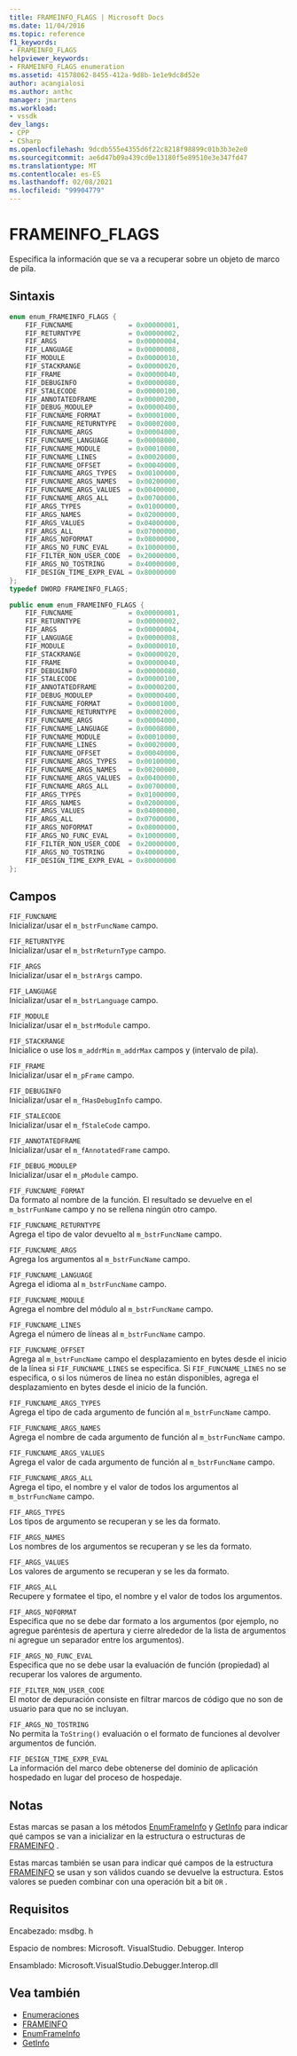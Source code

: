 ```yaml
---
title: FRAMEINFO_FLAGS | Microsoft Docs
ms.date: 11/04/2016
ms.topic: reference
f1_keywords:
- FRAMEINFO_FLAGS
helpviewer_keywords:
- FRAMEINFO_FLAGS enumeration
ms.assetid: 41578062-8455-412a-9d8b-1e1e9dc8d52e
author: acangialosi
ms.author: anthc
manager: jmartens
ms.workload:
- vssdk
dev_langs:
- CPP
- CSharp
ms.openlocfilehash: 9dcdb555e4355d6f22c8218f98899c01b3b3e2e0
ms.sourcegitcommit: ae6d47b09a439cd0e13180f5e89510e3e347fd47
ms.translationtype: MT
ms.contentlocale: es-ES
ms.lasthandoff: 02/08/2021
ms.locfileid: "99904779"
---
```

# <a name="frameinfo_flags"></a>FRAMEINFO_FLAGS
Especifica la información que se va a recuperar sobre un objeto de marco de pila.

## <a name="syntax"></a>Sintaxis

```cpp
enum enum_FRAMEINFO_FLAGS {
    FIF_FUNCNAME              = 0x00000001,
    FIF_RETURNTYPE            = 0x00000002,
    FIF_ARGS                  = 0x00000004,
    FIF_LANGUAGE              = 0x00000008,
    FIF_MODULE                = 0x00000010,
    FIF_STACKRANGE            = 0x00000020,
    FIF_FRAME                 = 0x00000040,
    FIF_DEBUGINFO             = 0x00000080,
    FIF_STALECODE             = 0x00000100,
    FIF_ANNOTATEDFRAME        = 0x00000200,
    FIF_DEBUG_MODULEP         = 0x00000400,
    FIF_FUNCNAME_FORMAT       = 0x00001000,
    FIF_FUNCNAME_RETURNTYPE   = 0x00002000,
    FIF_FUNCNAME_ARGS         = 0x00004000,
    FIF_FUNCNAME_LANGUAGE     = 0x00008000,
    FIF_FUNCNAME_MODULE       = 0x00010000,
    FIF_FUNCNAME_LINES        = 0x00020000,
    FIF_FUNCNAME_OFFSET       = 0x00040000,
    FIF_FUNCNAME_ARGS_TYPES   = 0x00100000,
    FIF_FUNCNAME_ARGS_NAMES   = 0x00200000,
    FIF_FUNCNAME_ARGS_VALUES  = 0x00400000,
    FIF_FUNCNAME_ARGS_ALL     = 0x00700000,
    FIF_ARGS_TYPES            = 0x01000000,
    FIF_ARGS_NAMES            = 0x02000000,
    FIF_ARGS_VALUES           = 0x04000000,
    FIF_ARGS_ALL              = 0x07000000,
    FIF_ARGS_NOFORMAT         = 0x08000000,
    FIF_ARGS_NO_FUNC_EVAL     = 0x10000000,
    FIF_FILTER_NON_USER_CODE  = 0x20000000,
    FIF_ARGS_NO_TOSTRING      = 0x40000000,
    FIF_DESIGN_TIME_EXPR_EVAL = 0x80000000
};
typedef DWORD FRAMEINFO_FLAGS;
```

```csharp
public enum enum_FRAMEINFO_FLAGS {
    FIF_FUNCNAME              = 0x00000001,
    FIF_RETURNTYPE            = 0x00000002,
    FIF_ARGS                  = 0x00000004,
    FIF_LANGUAGE              = 0x00000008,
    FIF_MODULE                = 0x00000010,
    FIF_STACKRANGE            = 0x00000020,
    FIF_FRAME                 = 0x00000040,
    FIF_DEBUGINFO             = 0x00000080,
    FIF_STALECODE             = 0x00000100,
    FIF_ANNOTATEDFRAME        = 0x00000200,
    FIF_DEBUG_MODULEP         = 0x00000400,
    FIF_FUNCNAME_FORMAT       = 0x00001000,
    FIF_FUNCNAME_RETURNTYPE   = 0x00002000,
    FIF_FUNCNAME_ARGS         = 0x00004000,
    FIF_FUNCNAME_LANGUAGE     = 0x00008000,
    FIF_FUNCNAME_MODULE       = 0x00010000,
    FIF_FUNCNAME_LINES        = 0x00020000,
    FIF_FUNCNAME_OFFSET       = 0x00040000,
    FIF_FUNCNAME_ARGS_TYPES   = 0x00100000,
    FIF_FUNCNAME_ARGS_NAMES   = 0x00200000,
    FIF_FUNCNAME_ARGS_VALUES  = 0x00400000,
    FIF_FUNCNAME_ARGS_ALL     = 0x00700000,
    FIF_ARGS_TYPES            = 0x01000000,
    FIF_ARGS_NAMES            = 0x02000000,
    FIF_ARGS_VALUES           = 0x04000000,
    FIF_ARGS_ALL              = 0x07000000,
    FIF_ARGS_NOFORMAT         = 0x08000000,
    FIF_ARGS_NO_FUNC_EVAL     = 0x10000000,
    FIF_FILTER_NON_USER_CODE  = 0x20000000,
    FIF_ARGS_NO_TOSTRING      = 0x40000000,
    FIF_DESIGN_TIME_EXPR_EVAL = 0x80000000
};
```

## <a name="fields"></a>Campos
`FIF_FUNCNAME`\
Inicializar/usar el `m_bstrFuncName` campo.

`FIF_RETURNTYPE`\
Inicializar/usar el `m_bstrReturnType` campo.

`FIF_ARGS`\
Inicializar/usar el `m_bstrArgs` campo.

`FIF_LANGUAGE`\
Inicializar/usar el `m_bstrLanguage` campo.

`FIF_MODULE`\
Inicializar/usar el `m_bstrModule` campo.

`FIF_STACKRANGE`\
Inicialice o use los `m_addrMin` `m_addrMax` campos y (intervalo de pila).

`FIF_FRAME`\
Inicializar/usar el `m_pFrame` campo.

`FIF_DEBUGINFO`\
Inicializar/usar el `m_fHasDebugInfo` campo.

`FIF_STALECODE`\
Inicializar/usar el `m_fStaleCode` campo.

`FIF_ANNOTATEDFRAME`\
Inicializar/usar el `m_fAnnotatedFrame` campo.

`FIF_DEBUG_MODULEP`\
Inicializar/usar el `m_pModule` campo.

`FIF_FUNCNAME_FORMAT`\
Da formato al nombre de la función. El resultado se devuelve en el `m_bstrFunName` campo y no se rellena ningún otro campo.

`FIF_FUNCNAME_RETURNTYPE`\
Agrega el tipo de valor devuelto al `m_bstrFuncName` campo.

`FIF_FUNCNAME_ARGS`\
Agrega los argumentos al `m_bstrFuncName` campo.

`FIF_FUNCNAME_LANGUAGE`\
Agrega el idioma al `m_bstrFuncName` campo.

`FIF_FUNCNAME_MODULE`\
Agrega el nombre del módulo al `m_bstrFuncName` campo.

`FIF_FUNCNAME_LINES`\
Agrega el número de líneas al `m_bstrFuncName` campo.

`FIF_FUNCNAME_OFFSET`\
Agrega al `m_bstrFuncName` campo el desplazamiento en bytes desde el inicio de la línea si `FIF_FUNCNAME_LINES` se especifica. Si `FIF_FUNCNAME_LINES` no se especifica, o si los números de línea no están disponibles, agrega el desplazamiento en bytes desde el inicio de la función.

`FIF_FUNCNAME_ARGS_TYPES`\
Agrega el tipo de cada argumento de función al `m_bstrFuncName` campo.

`FIF_FUNCNAME_ARGS_NAMES`\
Agrega el nombre de cada argumento de función al `m_bstrFuncName` campo.

`FIF_FUNCNAME_ARGS_VALUES`\
Agrega el valor de cada argumento de función al `m_bstrFuncName` campo.

`FIF_FUNCNAME_ARGS_ALL`\
Agrega el tipo, el nombre y el valor de todos los argumentos al `m_bstrFuncName` campo.

`FIF_ARGS_TYPES`\
Los tipos de argumento se recuperan y se les da formato.

`FIF_ARGS_NAMES`\
Los nombres de los argumentos se recuperan y se les da formato.

`FIF_ARGS_VALUES`\
Los valores de argumento se recuperan y se les da formato.

`FIF_ARGS_ALL`\
Recupere y formatee el tipo, el nombre y el valor de todos los argumentos.

`FIF_ARGS_NOFORMAT`\
Especifica que no se debe dar formato a los argumentos (por ejemplo, no agregue paréntesis de apertura y cierre alrededor de la lista de argumentos ni agregue un separador entre los argumentos).

`FIF_ARGS_NO_FUNC_EVAL`\
Especifica que no se debe usar la evaluación de función (propiedad) al recuperar los valores de argumento.

`FIF_FILTER_NON_USER_CODE`\
El motor de depuración consiste en filtrar marcos de código que no son de usuario para que no se incluyan.

`FIF_ARGS_NO_TOSTRING`\
No permita la `ToString()` evaluación o el formato de funciones al devolver argumentos de función.

`FIF_DESIGN_TIME_EXPR_EVAL`\
La información del marco debe obtenerse del dominio de aplicación hospedado en lugar del proceso de hospedaje.

## <a name="remarks"></a>Notas
Estas marcas se pasan a los métodos [EnumFrameInfo](../../../extensibility/debugger/reference/idebugthread2-enumframeinfo.md) y [GetInfo](../../../extensibility/debugger/reference/idebugstackframe2-getinfo.md) para indicar qué campos se van a inicializar en la estructura o estructuras de [FRAMEINFO](../../../extensibility/debugger/reference/frameinfo.md) .

Estas marcas también se usan para indicar qué campos de la estructura [FRAMEINFO](../../../extensibility/debugger/reference/frameinfo.md) se usan y son válidos cuando se devuelve la estructura. Estos valores se pueden combinar con una operación bit a bit `OR` .

## <a name="requirements"></a>Requisitos
Encabezado: msdbg. h

Espacio de nombres: Microsoft. VisualStudio. Debugger. Interop

Ensamblado: Microsoft.VisualStudio.Debugger.Interop.dll

## <a name="see-also"></a>Vea también
- [Enumeraciones](../../../extensibility/debugger/reference/enumerations-visual-studio-debugging.md)
- [FRAMEINFO](../../../extensibility/debugger/reference/frameinfo.md)
- [EnumFrameInfo](../../../extensibility/debugger/reference/idebugthread2-enumframeinfo.md)
- [GetInfo](../../../extensibility/debugger/reference/idebugstackframe2-getinfo.md)
